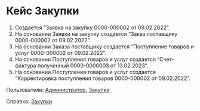# Кейс Закупки

1. Создается “Заявка на закупку 0000-000002 от 09.02.2022”.
2. На основании Заявки на закупку создается “Заказ поставщику 0000-000002 от 09.02.2022”.
3. На основании Заказа поставщику создается “Поступление товаров и услуг 0000-000002 от 09.02.2022”.
4. На основании Поступления товаров и услуг создается “Счет-фактура полученный 0000-0000003 от 13.02.2023”.
5. На основании Поступления товаров и услуг создается “Корректировка поступления товаров 0000-000002 от 09.02.2022”.

Пользователи: [Администратор](../Users/Administrator.md), [Закупки](../Users/Purchases.md)

Справка: <a href="https://konstanta-it.github.io/erp4food/Purchases/OrderToSupplier/" target="_blank"> Закупки </a>